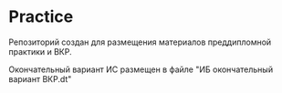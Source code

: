 # Practice
Репозиторий создан для размещения материалов преддипломной практики и ВКР.

Окончательный вариант ИС размещен в файле "ИБ окончательный вариант ВКР.dt"

